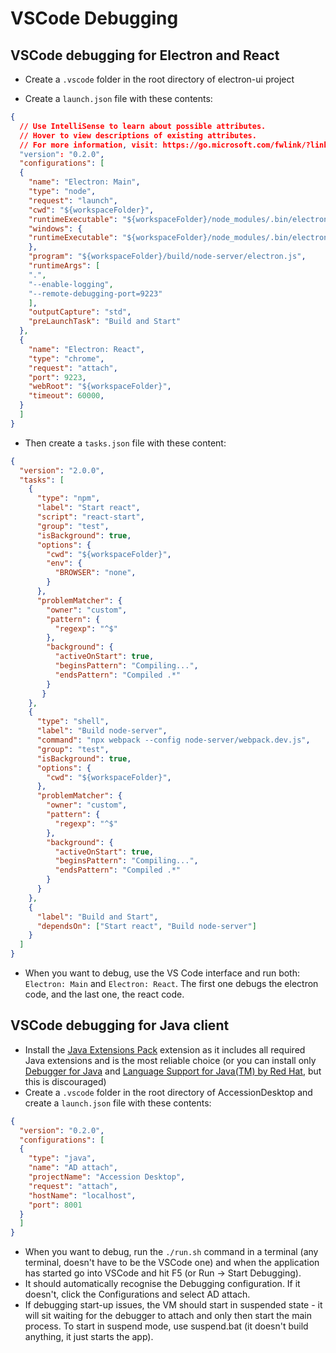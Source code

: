# VSCode Debugging

## VSCode debugging for Electron and React

- Create a `.vscode` folder in the root directory of electron-ui project

- Create a `launch.json` file with these contents:

```json
{
  // Use IntelliSense to learn about possible attributes.
  // Hover to view descriptions of existing attributes.
  // For more information, visit: https://go.microsoft.com/fwlink/?linkid=830387
  "version": "0.2.0",
  "configurations": [
  {
    "name": "Electron: Main",
    "type": "node",
    "request": "launch",
    "cwd": "${workspaceFolder}",
    "runtimeExecutable": "${workspaceFolder}/node_modules/.bin/electron",
    "windows": {
    "runtimeExecutable": "${workspaceFolder}/node_modules/.bin/electron.cmd"
    },
    "program": "${workspaceFolder}/build/node-server/electron.js",
    "runtimeArgs": [
    ".",
    "--enable-logging",
    "--remote-debugging-port=9223"
    ],
    "outputCapture": "std",
    "preLaunchTask": "Build and Start"
  },
  {
    "name": "Electron: React",
    "type": "chrome",
    "request": "attach",
    "port": 9223,
    "webRoot": "${workspaceFolder}",
    "timeout": 60000,
  }
  ]
}
```

- Then create a `tasks.json` file with these content:

```json
{
  "version": "2.0.0",
  "tasks": [
    {
      "type": "npm",
      "label": "Start react",
      "script": "react-start",
      "group": "test",
      "isBackground": true,
      "options": {
        "cwd": "${workspaceFolder}",
        "env": {
          "BROWSER": "none",
        }
      },
      "problemMatcher": {
        "owner": "custom",
        "pattern": {
          "regexp": "^$"
        },
        "background": {
          "activeOnStart": true,
          "beginsPattern": "Compiling...",
          "endsPattern": "Compiled .*"
        }
       }
    },
    {
      "type": "shell",
      "label": "Build node-server",
      "command": "npx webpack --config node-server/webpack.dev.js",
      "group": "test",
      "isBackground": true,
      "options": {
        "cwd": "${workspaceFolder}",
      },
      "problemMatcher": {
        "owner": "custom",
        "pattern": {
          "regexp": "^$"
        },
        "background": {
          "activeOnStart": true,
          "beginsPattern": "Compiling...",
          "endsPattern": "Compiled .*"
        }
      }
    },
    {
      "label": "Build and Start",
      "dependsOn": ["Start react", "Build node-server"]
    }
  ]
}
```

- When you want to debug, use the VS Code interface and run both: `Electron: Main` and `Electron: React`. The first one debugs the electron code, and the last one, the react code.

## VSCode debugging for Java client

- Install the [Java Extensions Pack](https://marketplace.visualstudio.com/items?itemName=vscjava.vscode-java-pack) extension as it includes all required Java extensions and is the most reliable choice (or you can install only [Debugger for Java](https://marketplace.visualstudio.com/items?itemName=vscjava.vscode-java-debug) and [Language Support for Java(TM) by Red Hat](https://marketplace.visualstudio.com/items?itemName=redhat.java), but this is discouraged)
- Create a `.vscode` folder in the root directory of AccessionDesktop and create a `launch.json` file with these contents:

```json
{
  "version": "0.2.0",
  "configurations": [
  {
    "type": "java",
    "name": "AD attach",
    "projectName": "Accession Desktop",
    "request": "attach",
    "hostName": "localhost",
    "port": 8001
  }
  ]
}
```

- When you want to debug, run the `./run.sh` command in a terminal (any terminal, doesn't have to be the VSCode one) and when the application has started go into VSCode and hit F5 (or Run -> Start Debugging).
- It should automatically recognise the Debugging configuration. If it doesn't, click the Configurations and select AD attach.
- If debugging start-up issues, the VM should start in suspended state - it will sit waiting for the debugger to attach and only then start the main process. To start in suspend mode, use suspend.bat (it doesn't build anything, it just starts the app).
